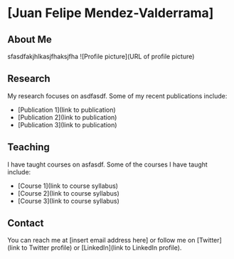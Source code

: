 # [Juan Felipe Mendez-Valderrama]

## About Me

sfasdfakjhlkasjfhaksjfha
![Profile picture](URL of profile picture)

## Research

My research focuses on asdfasdf. Some of my recent publications include:

- [Publication 1](link to publication)
- [Publication 2](link to publication)
- [Publication 3](link to publication)

## Teaching

I have taught courses on asfasdf. Some of the courses I have taught include:

- [Course 1](link to course syllabus)
- [Course 2](link to course syllabus)
- [Course 3](link to course syllabus)

## Contact

You can reach me at [insert email address here] or follow me on [Twitter](link to Twitter profile) or [LinkedIn](link to LinkedIn profile).

